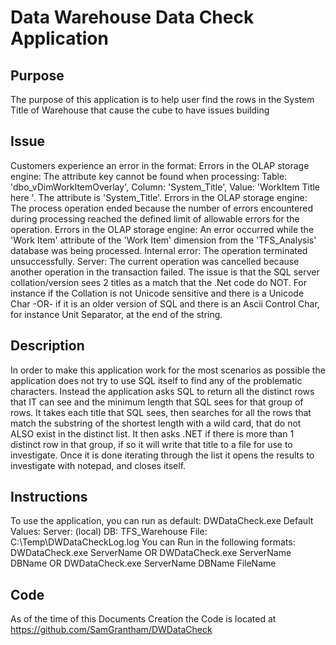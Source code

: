 
# Data Warehouse Data Check Application

## Purpose
The purpose of this application is to help user find the rows in the System Title of Warehouse that cause the cube to have issues building

## Issue 
Customers experience an error in the format:
Errors in the OLAP storage engine: The attribute key cannot be found when processing: Table: 'dbo_vDimWorkItemOverlay', Column: 'System_Title', Value: 'WorkItem Title here '. The attribute is 'System_Title'. Errors in the OLAP storage engine: The process operation ended because the number of errors encountered during processing reached the defined limit of allowable errors for the operation. Errors in the OLAP storage engine: An error occurred while the 'Work Item' attribute of the 'Work Item' dimension from the 'TFS_Analysis' database was being processed. Internal error: The operation terminated unsuccessfully. Server: The current operation was cancelled because another operation in the transaction failed.
The issue is that the SQL server collation/version sees 2 titles as a match that the .Net code do NOT.
For instance if the Collation is not Unicode sensitive and there is a Unicode Char -OR- if it is an older version of SQL and there is an Ascii Control Char, for instance Unit Separator, at the end of the string. 

## Description
In order to make this application work for the most scenarios as possible the application does not try to use SQL itself to find any of the problematic characters.  Instead the application asks SQL to return all the distinct rows that IT can see and the minimum length that SQL sees for that group of rows.  It takes each title that SQL sees, then searches for all the rows that match the substring of the shortest length with a wild card, that do not ALSO exist in the distinct list.  It then asks .NET if there is more than 1 distinct row in that group, if so it will write that title to a file for use to investigate.  Once it is done iterating through the list it opens the results to investigate with notepad, and closes itself.

## Instructions
To use the application, you can run as default: DWDataCheck.exe
Default Values:
Server: (local)
DB: TFS_Warehouse
File: C:\Temp\DWDataCheckLog.log
You can Run in the following formats:
DWDataCheck.exe ServerName
OR
DWDataCheck.exe ServerName DBName
OR
DWDataCheck.exe ServerName DBName FileName

## Code
As of the time of this Documents Creation the Code is located at https://github.com/SamGrantham/DWDataCheck


